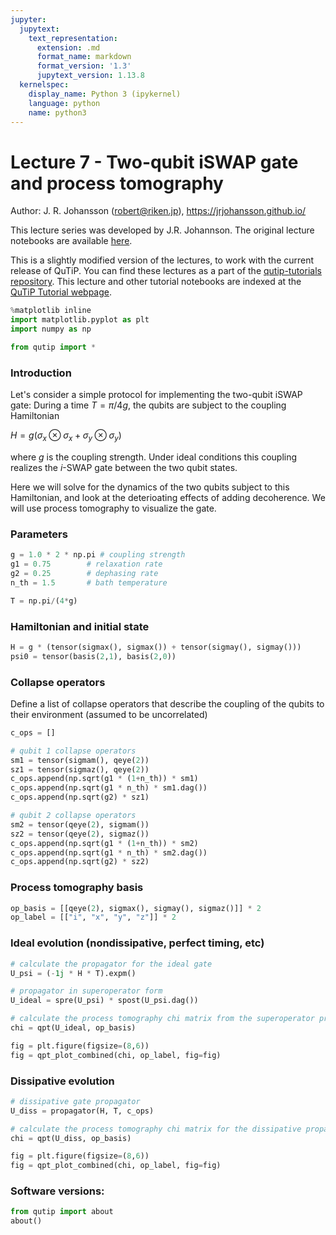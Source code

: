 ```yaml
---
jupyter:
  jupytext:
    text_representation:
      extension: .md
      format_name: markdown
      format_version: '1.3'
      jupytext_version: 1.13.8
  kernelspec:
    display_name: Python 3 (ipykernel)
    language: python
    name: python3
---
```


# Lecture 7 - Two-qubit iSWAP gate and process tomography

Author: J. R. Johansson (robert@riken.jp), https://jrjohansson.github.io/

This lecture series was developed by J.R. Johannson. The original lecture notebooks are available [here](https://github.com/jrjohansson/qutip-lectures).

This is a slightly modified version of the lectures, to work with the current release of QuTiP. You can find these lectures as a part of the [qutip-tutorials repository](https://github.com/qutip/qutip-tutorials). This lecture and other tutorial notebooks are indexed at the [QuTiP Tutorial webpage](https://qutip.org/tutorials.html).

```python
%matplotlib inline
import matplotlib.pyplot as plt
import numpy as np
```

```python
from qutip import *
```

### Introduction

Let's consider a simple protocol for implementing the two-qubit iSWAP gate: During a time $T=\pi/4g$, the qubits are subject to the coupling Hamiltonian 

$\displaystyle H = g \left(\sigma_x\otimes\sigma_x + \sigma_y\otimes\sigma_y\right)$

where $g$ is the coupling strength. Under ideal conditions this coupling realizes the $i$-SWAP gate between the two qubit states. 

Here we will solve for the dynamics of the two qubits subject to this Hamiltonian, and look at the deterioating effects of adding decoherence. We will use process tomography to visualize the gate.


### Parameters

```python
g = 1.0 * 2 * np.pi # coupling strength
g1 = 0.75        # relaxation rate
g2 = 0.25        # dephasing rate
n_th = 1.5       # bath temperature

T = np.pi/(4*g)
```

### Hamiltonian and initial state

```python
H = g * (tensor(sigmax(), sigmax()) + tensor(sigmay(), sigmay()))
psi0 = tensor(basis(2,1), basis(2,0))
```

### Collapse operators

Define a list of collapse operators that describe the coupling of the qubits to their environment (assumed to be uncorrelated)

```python
c_ops = []

# qubit 1 collapse operators
sm1 = tensor(sigmam(), qeye(2))
sz1 = tensor(sigmaz(), qeye(2))
c_ops.append(np.sqrt(g1 * (1+n_th)) * sm1)
c_ops.append(np.sqrt(g1 * n_th) * sm1.dag())
c_ops.append(np.sqrt(g2) * sz1)

# qubit 2 collapse operators
sm2 = tensor(qeye(2), sigmam())
sz2 = tensor(qeye(2), sigmaz())
c_ops.append(np.sqrt(g1 * (1+n_th)) * sm2)
c_ops.append(np.sqrt(g1 * n_th) * sm2.dag())
c_ops.append(np.sqrt(g2) * sz2)
```

### Process tomography basis

```python
op_basis = [[qeye(2), sigmax(), sigmay(), sigmaz()]] * 2
op_label = [["i", "x", "y", "z"]] * 2
```

### Ideal evolution (nondissipative, perfect timing, etc)

```python
# calculate the propagator for the ideal gate
U_psi = (-1j * H * T).expm()
```

```python
# propagator in superoperator form
U_ideal = spre(U_psi) * spost(U_psi.dag())
```

```python
# calculate the process tomography chi matrix from the superoperator propagator
chi = qpt(U_ideal, op_basis)
```

```python
fig = plt.figure(figsize=(8,6))
fig = qpt_plot_combined(chi, op_label, fig=fig)
```

### Dissipative evolution

```python
# dissipative gate propagator
U_diss = propagator(H, T, c_ops)
```

```python
# calculate the process tomography chi matrix for the dissipative propagator
chi = qpt(U_diss, op_basis)
```

```python
fig = plt.figure(figsize=(8,6))
fig = qpt_plot_combined(chi, op_label, fig=fig)
```

### Software versions:

```python
from qutip import about
about()
```
